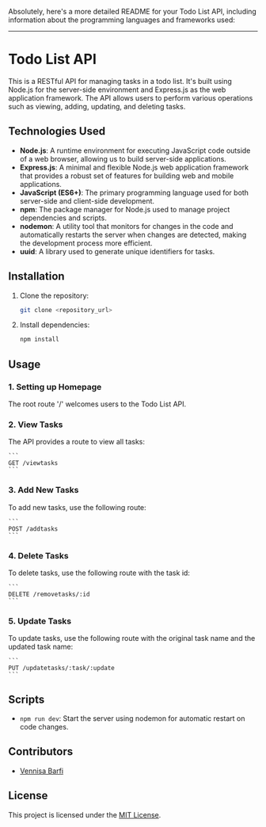 Absolutely, here's a more detailed README for your Todo List API, including information about the programming languages and frameworks used:

---

# Todo List API

This is a RESTful API for managing tasks in a todo list. It's built using Node.js for the server-side environment and Express.js as the web application framework. The API allows users to perform various operations such as viewing, adding, updating, and deleting tasks.

## Technologies Used

- **Node.js**: A runtime environment for executing JavaScript code outside of a web browser, allowing us to build server-side applications.
- **Express.js**: A minimal and flexible Node.js web application framework that provides a robust set of features for building web and mobile applications.
- **JavaScript (ES6+)**: The primary programming language used for both server-side and client-side development.
- **npm**: The package manager for Node.js used to manage project dependencies and scripts.
- **nodemon**: A utility tool that monitors for changes in the code and automatically restarts the server when changes are detected, making the development process more efficient.
- **uuid**: A library used to generate unique identifiers for tasks.

## Installation

1. Clone the repository:

    ```bash
    git clone <repository_url>
    ```

2. Install dependencies:

    ```bash
    npm install
    ```

## Usage

### 1. Setting up Homepage

The root route '/' welcomes users to the Todo List API.

### 2. View Tasks

The API provides a route to view all tasks:

    ```
    GET /viewtasks
    ```

### 3. Add New Tasks

To add new tasks, use the following route:

    ```
    POST /addtasks
    ```

### 4. Delete Tasks

To delete tasks, use the following route with the task id:

    ```
    DELETE /removetasks/:id
    ```

### 5. Update Tasks

To update tasks, use the following route with the original task name and the updated task name:

    ```
    PUT /updatetasks/:task/:update
    ```

## Scripts

- `npm run dev`: Start the server using nodemon for automatic restart on code changes.

## Contributors

- [Vennisa Barfi](https://github.com/vennisabarfi) 

## License

This project is licensed under the [MIT License](LICENSE).


